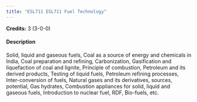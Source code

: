 ```yaml
---
title: "ESL711 ESL711 Fuel Technology"
---
```

**Credits:** 3 (3-0-0)

#### Description
Solid, liquid and gaseous fuels, Coal as a source of energy and chemicals in India, Coal preparation and refining, Carbonization, Gasification and liquefaction of coal and lignite, Principle of combustion, Petroleum and its derived products, Testing of liquid fuels, Petroleum refining processes, Inter-conversion of fuels, Natural gases and its derivatives, sources, potential, Gas hydrates, Combustion appliances for solid, liquid and gaseous fuels, Introduction to nuclear fuel, RDF, Bio-fuels, etc.